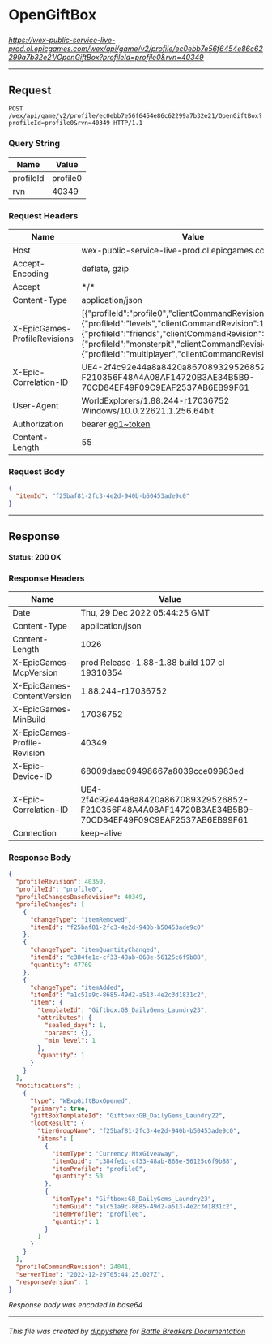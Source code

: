 # OpenGiftBox

#####

*https://wex-public-service-live-prod.ol.epicgames.com/wex/api/game/v2/profile/ec0ebb7e56f6454e86c62299a7b32e21/OpenGiftBox?profileId=profile0&rvn=40349*



___

## Request

```http request
POST /wex/api/game/v2/profile/ec0ebb7e56f6454e86c62299a7b32e21/OpenGiftBox?profileId=profile0&rvn=40349 HTTP/1.1
```

### Query String

| Name | Value |
|---|---|
| profileId | profile0 |
| rvn | 40349 |




### Request Headers

| Name | Value |
|---|---|
| Host | wex-public-service-live-prod.ol.epicgames.com |
| Accept-Encoding | deflate, gzip |
| Accept | \*/\* |
| Content-Type | application/json |
| X-EpicGames-ProfileRevisions | [{"profileId":"profile0","clientCommandRevision":24040},{"profileId":"levels","clientCommandRevision":14476},{"profileId":"friends","clientCommandRevision":8263},{"profileId":"monsterpit","clientCommandRevision":1081},{"profileId":"multiplayer","clientCommandRevision":900}] |
| X-Epic-Correlation-ID | UE4-2f4c92e44a8a8420a867089329526852-F210356F48A4A08AF14720B3AE34B5B9-70CD84EF49F09C9EAF2537AB6EB99F61 |
| User-Agent | WorldExplorers/1.88.244-r17036752 Windows/10.0.22621.1.256.64bit |
| Authorization | bearer [eg1~token](https://github.com/dippyshere/battle-breakers-documentation/blob/master/docs/common/tokens/eg1.md) |
| Content-Length | 55 |


### Request Body

```json
{
  "itemId": "f25baf81-2fc3-4e2d-940b-b50453ade9c0"
}
```

___

## Response

#### Status: 200 OK




### Response Headers

| Name | Value |
|---|---|
| Date | Thu, 29 Dec 2022 05:44:25 GMT |
| Content-Type | application/json |
| Content-Length | 1026 |
| X-EpicGames-McpVersion | prod Release-1.88-1.88 build 107 cl 19310354 |
| X-EpicGames-ContentVersion | 1.88.244-r17036752 |
| X-EpicGames-MinBuild | 17036752 |
| X-EpicGames-Profile-Revision | 40349 |
| X-Epic-Device-ID | 68009daed09498667a8039cce09983ed |
| X-Epic-Correlation-ID | UE4-2f4c92e44a8a8420a867089329526852-F210356F48A4A08AF14720B3AE34B5B9-70CD84EF49F09C9EAF2537AB6EB99F61 |
| Connection | keep-alive |


### Response Body

```json
{
  "profileRevision": 40350,
  "profileId": "profile0",
  "profileChangesBaseRevision": 40349,
  "profileChanges": [
    {
      "changeType": "itemRemoved",
      "itemId": "f25baf81-2fc3-4e2d-940b-b50453ade9c0"
    },
    {
      "changeType": "itemQuantityChanged",
      "itemId": "c384fe1c-cf33-48ab-868e-56125c6f9b88",
      "quantity": 47769
    },
    {
      "changeType": "itemAdded",
      "itemId": "a1c51a9c-8685-49d2-a513-4e2c3d1831c2",
      "item": {
        "templateId": "Giftbox:GB_DailyGems_Laundry23",
        "attributes": {
          "sealed_days": 1,
          "params": {},
          "min_level": 1
        },
        "quantity": 1
      }
    }
  ],
  "notifications": [
    {
      "type": "WExpGiftBoxOpened",
      "primary": true,
      "giftBoxTemplateId": "Giftbox:GB_DailyGems_Laundry22",
      "lootResult": {
        "tierGroupName": "f25baf81-2fc3-4e2d-940b-b50453ade9c0",
        "items": [
          {
            "itemType": "Currency:MtxGiveaway",
            "itemGuid": "c384fe1c-cf33-48ab-868e-56125c6f9b88",
            "itemProfile": "profile0",
            "quantity": 50
          },
          {
            "itemType": "Giftbox:GB_DailyGems_Laundry23",
            "itemGuid": "a1c51a9c-8685-49d2-a513-4e2c3d1831c2",
            "itemProfile": "profile0",
            "quantity": 1
          }
        ]
      }
    }
  ],
  "profileCommandRevision": 24041,
  "serverTime": "2022-12-29T05:44:25.027Z",
  "responseVersion": 1
}
```

*Response body was encoded in base64*

___

###### This file was created by [dippyshere](https://github.com/dippyshere) for [Battle Breakers Documentation](https://github.com/dippyshere/battle-breakers-documentation)
